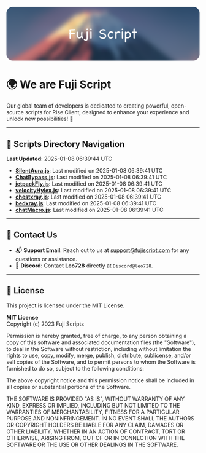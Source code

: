 ![Banner](.github/b.webp)

# 🌍 **We are Fuji Script**

Our global team of developers is dedicated to creating powerful, open-source scripts for Rise Client, designed to enhance your experience and unlock new possibilities! 🌟

---
<!-- SCRIPTS_NAVIGATION_START -->
## 📂 **Scripts Directory Navigation**

**Last Updated**: 2025-01-08 06:39:44 UTC

- **[SilentAura.js](scripts/SilentAura.js)**: Last modified on 2025-01-08 06:39:41 UTC
- **[ChatBypass.js](scripts/ChatBypass.js)**: Last modified on 2025-01-08 06:39:41 UTC
- **[jetpackFly.js](scripts/jetpackFly.js)**: Last modified on 2025-01-08 06:39:41 UTC
- **[velocityHylex.js](scripts/velocityHylex.js)**: Last modified on 2025-01-08 06:39:41 UTC
- **[chestxray.js](scripts/chestxray.js)**: Last modified on 2025-01-08 06:39:41 UTC
- **[bedxray.js](scripts/bedxray.js)**: Last modified on 2025-01-08 06:39:41 UTC
- **[chatMacro.js](scripts/chatMacro.js)**: Last modified on 2025-01-08 06:39:41 UTC

<!-- SCRIPTS_NAVIGATION_END -->

---

## 💬 **Contact Us**  
- 📬 **Support Email**: Reach out to us at [support@fujiscript.com](mailto:support@fujiscript.com) for any questions or assistance.  
- 💬 **Discord**: Contact **Leo728** directly at `Discord@leo728`.

---

## 📜 **License**

This project is licensed under the MIT License.  

**MIT License**  
Copyright (c) 2023 Fuji Scripts  

Permission is hereby granted, free of charge, to any person obtaining a copy of this software and associated documentation files (the "Software"), to deal in the Software without restriction, including without limitation the rights to use, copy, modify, merge, publish, distribute, sublicense, and/or sell copies of the Software, and to permit persons to whom the Software is furnished to do so, subject to the following conditions:  

The above copyright notice and this permission notice shall be included in all copies or substantial portions of the Software.  

THE SOFTWARE IS PROVIDED "AS IS", WITHOUT WARRANTY OF ANY KIND, EXPRESS OR IMPLIED, INCLUDING BUT NOT LIMITED TO THE WARRANTIES OF MERCHANTABILITY, FITNESS FOR A PARTICULAR PURPOSE AND NONINFRINGEMENT. IN NO EVENT SHALL THE AUTHORS OR COPYRIGHT HOLDERS BE LIABLE FOR ANY CLAIM, DAMAGES OR OTHER LIABILITY, WHETHER IN AN ACTION OF CONTRACT, TORT OR OTHERWISE, ARISING FROM, OUT OF OR IN CONNECTION WITH THE SOFTWARE OR THE USE OR OTHER DEALINGS IN THE SOFTWARE.  
